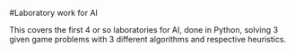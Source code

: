 #Laboratory work for AI

This covers the first 4 or so laboratories for AI, done in Python, solving 3 given game problems with 3 different algorithms and respective heuristics.